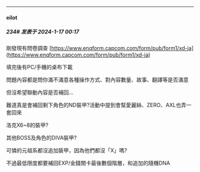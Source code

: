 
*****

####  eilot  
##### 234#       发表于 2024-1-17 00:17

剛發現有問卷調查
[https://www.enqform.capcom.com/form/pub/form1/xd-ja](https://www.enqform.capcom.com/form/pub/form1/xd-ja)

填完後有PC/手機的桌布下載

問題內容都是問你滿不滿意各種操作方式、對內容數量、故事、翻譯等是否滿意

但沒希望聯動內容是否補回...

難道真是會補回剩下角色的ND裝甲?活動中提到會幫愛麗絲、ZERO、AXL也弄一套回來

洛克X6~8的裝甲?

其他BOSS及角色的DIVA裝甲?

可憐的元祖系都沒追加裝甲，因為他們都沒「X」嗎?

不過最低限度都要補回EXP/金錢關卡最後數個階層，和追加的隨機DNA

